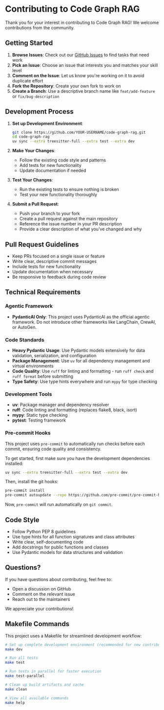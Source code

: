 # Contributing to Code Graph RAG

Thank you for your interest in contributing to Code Graph RAG! We welcome contributions from the community.

## Getting Started

1. **Browse Issues**: Check out our [GitHub Issues](https://github.com/vitali87/code-graph-rag/issues) to find tasks that need work
2. **Pick an Issue**: Choose an issue that interests you and matches your skill level
3. **Comment on the Issue**: Let us know you're working on it to avoid duplicate effort
4. **Fork the Repository**: Create your own fork to work on
5. **Create a Branch**: Use a descriptive branch name like `feat/add-feature` or `fix/bug-description`

## Development Process

1. **Set up Development Environment**:
   ```bash
   git clone https://github.com/YOUR-USERNAME/code-graph-rag.git
   cd code-graph-rag
   uv sync --extra treesitter-full --extra test --extra dev
   ```

2. **Make Your Changes**:
   - Follow the existing code style and patterns
   - Add tests for new functionality
   - Update documentation if needed

3. **Test Your Changes**:
   - Run the existing tests to ensure nothing is broken
   - Test your new functionality thoroughly

4. **Submit a Pull Request**:
   - Push your branch to your fork
   - Create a pull request against the main repository
   - Reference the issue number in your PR description
   - Provide a clear description of what you've changed and why

## Pull Request Guidelines

- Keep PRs focused on a single issue or feature
- Write clear, descriptive commit messages
- Include tests for new functionality
- Update documentation when necessary
- Be responsive to feedback during code review

## Technical Requirements

### Agentic Framework
- **PydanticAI Only**: This project uses PydanticAI as the official agentic framework. Do not introduce other frameworks like LangChain, CrewAI, or AutoGen.

### Code Standards
- **Heavy Pydantic Usage**: Use Pydantic models extensively for data validation, serialization, and configuration
- **Package Management**: Use `uv` for all dependency management and virtual environments
- **Code Quality**: Use `ruff` for linting and formatting - run `ruff check` and `ruff format` before submitting
- **Type Safety**: Use type hints everywhere and run `mypy` for type checking

### Development Tools
- **uv**: Package manager and dependency resolver
- **ruff**: Code linting and formatting (replaces flake8, black, isort)
- **mypy**: Static type checking
- **pytest**: Testing framework

### Pre-commit Hooks
This project uses `pre-commit` to automatically run checks before each commit, ensuring code quality and consistency.

To get started, first make sure you have the development dependencies installed:
```bash
uv sync --extra treesitter-full --extra test --extra dev
```
Then, install the git hooks:
```bash
pre-commit install
pre-commit autoupdate --repo https://github.com/pre-commit/pre-commit-hooks
```
Now, `pre-commit` will run automatically on `git commit`.

## Code Style

- Follow Python PEP 8 guidelines
- Use type hints for all function signatures and class attributes
- Write clear, self-documenting code
- Add docstrings for public functions and classes
- Use Pydantic models for data structures and validation

## Questions?

If you have questions about contributing, feel free to:
- Open a discussion on GitHub
- Comment on the relevant issue
- Reach out to the maintainers

We appreciate your contributions!

## Makefile Commands

This project uses a Makefile for streamlined development workflow:

```bash
# Set up complete development environment (recommended for new contributors)
make dev

# Run all tests
make test

# Run tests in parallel for faster execution
make test-parallel

# Clean up build artifacts and cache
make clean

# View all available commands
make help
```
